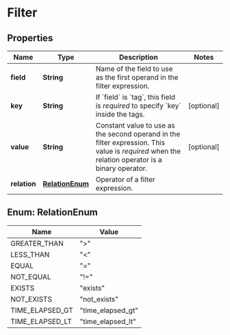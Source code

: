 

# Filter


## Properties

| Name | Type | Description | Notes |
|------------ | ------------- | ------------- | -------------|
|**field** | **String** | Name of the field to use as the first operand in the filter expression. |  |
|**key** | **String** | If &#x60;field&#x60; is &#x60;tag&#x60;, this field is *required* to specify &#x60;key&#x60; inside the tags. |  [optional] |
|**value** | **String** | Constant value to use as the second operand in the filter expression. This value is *required* when the relation operator is a binary operator. |  [optional] |
|**relation** | [**RelationEnum**](#RelationEnum) | Operator of a filter expression. |  |



## Enum: RelationEnum

| Name | Value |
|---- | -----|
| GREATER_THAN | &quot;&gt;&quot; |
| LESS_THAN | &quot;&lt;&quot; |
| EQUAL | &quot;&#x3D;&quot; |
| NOT_EQUAL | &quot;!&#x3D;&quot; |
| EXISTS | &quot;exists&quot; |
| NOT_EXISTS | &quot;not_exists&quot; |
| TIME_ELAPSED_GT | &quot;time_elapsed_gt&quot; |
| TIME_ELAPSED_LT | &quot;time_elapsed_lt&quot; |



